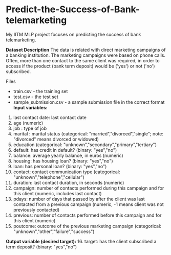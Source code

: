 # Predict-the-Success-of-Bank-telemarketing
My IITM MLP project focuses on predicting the success of bank telemarketing.


**Dataset Description**
The data is related with direct marketing campaigns of a banking institution. The marketing campaigns were based on phone calls. Often, more than one contact to the same client was required, in order to access if the product (bank term deposit) would be ('yes') or not ('no') subscribed.

Files
- train.csv - the training set
- test.csv - the test set
- sample_submission.csv - a sample submission file in the correct format
**Input variables:**
1. last contact date: last contact date
2. age (numeric)
3. job : type of job
4. marital : marital status (categorical: "married","divorced","single"; note: "divorced" means divorced or widowed)
5. education (categorical: "unknown","secondary","primary","tertiary")
6. default: has credit in default? (binary: "yes","no")
7. balance: average yearly balance, in euros (numeric)
8. housing: has housing loan? (binary: "yes","no")
9. loan: has personal loan? (binary: "yes","no")
10. contact: contact communication type (categorical: "unknown","telephone","cellular")
11. duration: last contact duration, in seconds (numeric)
12. campaign: number of contacts performed during this campaign and for this client (numeric, includes last contact)
13. pdays: number of days that passed by after the client was last contacted from a previous campaign (numeric, -1 means client was not previously contacted)
14. previous: number of contacts performed before this campaign and for this client (numeric)
15. poutcome: outcome of the previous marketing campaign (categorical: "unknown","other","failure","success")

**Output variable (desired target):**
16. target: has the client subscribed a term deposit? (binary: "yes","no")


